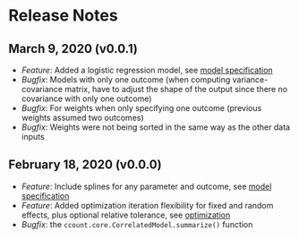 # Release Notes

## March 9, 2020 (v0.0.1)
- *Feature*: Added a logistic regression model, see [model specification](models.md#logistic-model)
- *Bugfix*: Models with only one outcome (when computing variance-covariance matrix,
 have to adjust the shape of the output since there no covariance with only one outcome)
- *Bugfix*: For weights when only specifying one outcome (previous weights assumed two outcomes)
- *Bugfix*: Weights were not being sorted in the same way as the other data inputs

## February 18, 2020 (v0.0.0)
- *Feature*: Include splines for any parameter and outcome, see [model specification](code.md#specification)
- *Feature*: Added optimization iteration flexibility for fixed and random effects, plus optional relative tolerance, see [optimization](code.md#optimization)
- *Bugfix*: the `ccount.core.CorrelatedModel.summarize()` function
